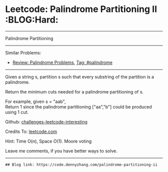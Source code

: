 # Leetcode: Palindrome Partitioning II     :BLOG:Hard:


---

Palindrome Partitioning  

---

Similar Problems:  
-   [Review: Palindrome Problems](https://code.dennyzhang.com/review-palindrome), [Tag: #palindrome](https://code.dennyzhang.com/tag/palindrome)

---

Given a string s, partition s such that every substring of the partition is a palindrome.  

Return the minimum cuts needed for a palindrome partitioning of s.  

For example, given s = "aab",  
Return 1 since the palindrome partitioning ["aa","b"] could be produced using 1 cut.  

Github: [challenges-leetcode-interesting](https://github.com/DennyZhang/challenges-leetcode-interesting/tree/master/palindrome-partitioning-ii)  

Credits To: [leetcode.com](https://leetcode.com/problems/palindrome-partitioning-ii/description/)  

Hint: Time O(n), Space O(1). Moore voting  

Leave me comments, if you have better ways to solve.  

---

    ## Blog link: https://code.dennyzhang.com/palindrome-partitioning-ii